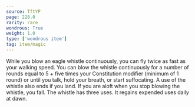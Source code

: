 ```yaml
---
source: TftYP
page: 228.0
rarity: rare
wondrous: True
weight: 1.0
type: ['wondrous item']
tag: item/magic
---
```


While you blow an eagle whistle continuously, you can fly twice as fast as your walking speed. You can blow the whistle continuously for a number of rounds equal to 5 + five times your Constitution modifier (minimum of 1 round) or until you talk, hold your breath, or start suffocating. A use of the whistle also ends if you land. If you are aloft when you stop blowing the whistle, you fall. The whistle has three uses. It regains expended uses daily at dawn.


